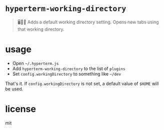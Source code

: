 # `hyperterm-working-directory`

> 🖥👷📂 Adds a default working directory setting. Opens new tabs using that working directory.

# usage

- Open `~/.hyperterm.js`
- Add `hyperterm-working-directory` to the list of `plugins`
- Set `config.workingDirectory` to something like `~/dev`

That's it. If `config.workingDirectory` is not set, a default value of `$HOME` will be used.

# license

mit
